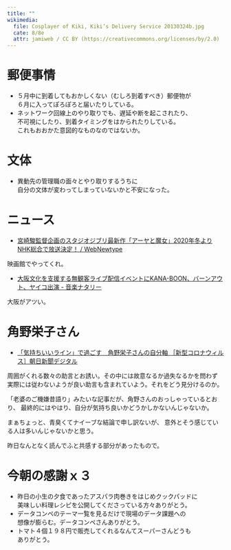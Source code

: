 ```yaml
---
title: ""
wikimedia:
  file: Cosplayer of Kiki, Kiki’s Delivery Service 20130324b.jpg
  cate: 8/8e
  attr: jamiweb / CC BY (https://creativecommons.org/licenses/by/2.0)
---
```


# 郵便事情

* ５月中に到着してもおかしくない（むしろ到着すべき）郵便物が  
  ６月に入ってぽろぽろと届いたりしている。
* ネットワーク回線上のやり取りでも、遅延や断を起こされたり、  
  不可視にしたり、到着タイミングをはかられたりしている。  
  これもおおかた意図的なものなのではないか。



# 文体

* 異動先の管理職の面々とやり取りするうちに  
  自分の文体が変わってしまっていないかと不安になった。


# ニュース

* [宮崎駿監督企画のスタジオジブリ最新作「アーヤと魔女」2020年冬よりNHK総合で放送決定！ / WebNewtype](https://webnewtype.com/news/article/234818/)

映画館でやってくれ。

* [大阪文化を支援する無観客ライブ配信イベントにKANA-BOON、バーンアウト、ヤイコ出演 - 音楽ナタリー](https://natalie.mu/music/news/381681)

大阪がアツい。


# 角野栄子さん

* [「気持ちいいライン」で過ごす　角野栄子さんの自分軸 ［新型コロナウィルス］朝日新聞デジタル](https://digital.asahi.com/articles/ASN5N351BN5KUPQJ001.html)

周囲がくれる数々の助言とお誘い。その中には故意なるか過失なるかを問わず
実際には従わないようが良い助言も含まれていよう。それをどう見分けるのか。

「老婆のご機嫌昔語り」みたいな記事だが、角野さんのおっしゃっているとおり、
最終的にはやはり、自分が気持ち良いかどうかしかないんじゃないか。

まぁちょっと、青臭くてナイーブな結論で申し訳ないが、
意外とそう感じている人は多いんじゃないかと思う。

昨日なんとなく読んでふと共感する部分があったもので。


# 今朝の感謝ｘ３

* 昨日の小生の夕食であったアスパラ肉巻きをはじめクックパッドに  
  美味しい料理レシピを公開してくださっている方々ありがとう。
* データコンペのテーマ一覧を見るだけで現場のデータ課題への  
  想像が膨らむ。データコンペさんありがとう。
* トマト４個１９８円で販売してくれるなんてスーパーさんどうも  
  ありがとう。
